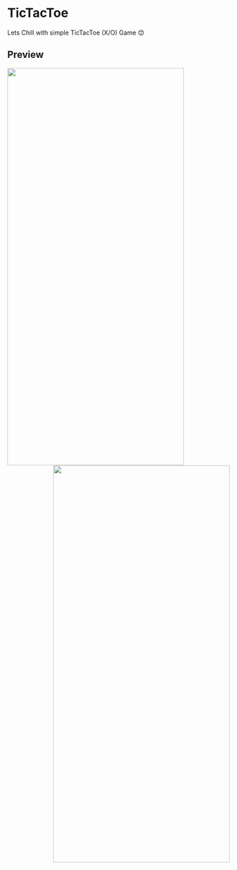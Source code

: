 # TicTacToe
Lets Chill with simple TicTacToe (X/O) Game 😊
## Preview
<img align="left" width="400px" height="900px" src="https://github.com/AhmedEl-Malky/TicTacToe/assets/130024306/cc86bc17-4e47-4314-a9e5-9164a6a3f8d7"/>
<img align="right" width="400px" height="900px" src="https://github.com/AhmedEl-Malky/TicTacToe/assets/130024306/cd732b08-4bc3-4aa5-98d9-e3b309120326"/>



